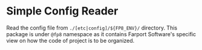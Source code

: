 # Simple Config Reader

Read the config file from `./[etc|config]/${FP8_ENV}/` directory.  This package is under `@fp8` namespace as it contains Farport Software's specific view on how the code of project is to be organized.
